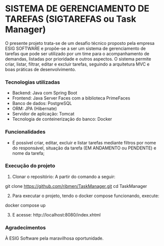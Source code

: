 # SISTEMA DE GERENCIAMENTO DE TAREFAS (SIGTAREFAS ou Task Manager)
O presente projeto trata-se de um desafio técnico proposto pela empresa ESIG SOFTWARE e propõe-se a ser um sistema de gerenciamento de tarefas que pode ser utilizado por um time para o acompanhamento de demandas, listadas por prioridade e outros aspectos.
O sistema permite criar, listar, filtrar, editar e excluir tarefas, seguindo a arquitetura MVC e boas práticas de desenvolvimento.

### Tecnologias utilizadas
* Backend: Java com Spring Boot
* Frontend: Java Server Faces com a biblioteca PrimeFaces
* Banco de dados: PostgreSQL
* ORM: JPA (Hibernate)
* Servidor de aplicação: Tomcat
* Tecnologia de conteinerização do banco: Docker

### Funcionalidades
* É possível criar, editar, excluir e listar tarefas mediante filtros por nome do responsável, situação da tarefa (EM ANDAMENTO ou PENDENTE) e nome da tarefa;

### Execução do projeto
1. Clonar o repositório:
   A partir do comando a seguir:

  git clone https://github.com/ribmen/TaskManager.git
  cd TaskManager


2. Para executar o projeto, tendo o docker compose funcionando, execute:

docker compose up


3. E acesse: http://localhost:8080/index.xhtml

### Agradecimentos
À ESIG Software pela maravilhosa oportunidade.
